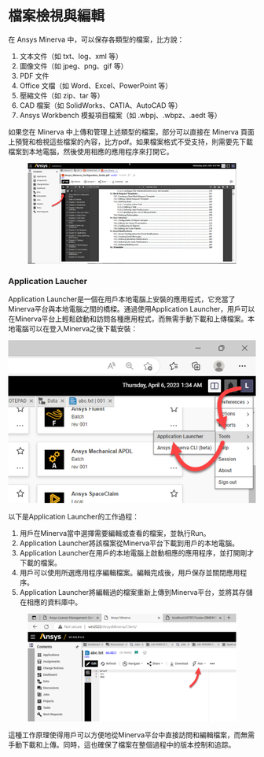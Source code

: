 # 檔案檢視與編輯

在 Ansys Minerva 中，可以保存各類型的檔案，比方說：

1. 文本文件（如 txt、log、xml 等）
2. 圖像文件（如 jpeg、png、gif 等）
3. PDF 文件
4. Office 文檔（如 Word、Excel、PowerPoint 等）
5. 壓縮文件（如 zip、tar 等）
6. CAD 檔案（如 SolidWorks、CATIA、AutoCAD 等）
7. Ansys Workbench 模擬項目檔案（如 .wbpj、.wbpz、.aedt 等）

如果您在 Minerva 中上傳和管理上述類型的檔案，部分可以直接在 Minerva 頁面上預覽和檢視這些檔案的內容，比方pdf。如果檔案格式不受支持，則需要先下載檔案到本地電腦，然後使用相應的應用程序來打開它。

<figure><img src="../.gitbook/assets/image (5).png" alt=""><figcaption></figcaption></figure>

### Application Laucher

Application Launcher是一個在用戶本地電腦上安裝的應用程式，它充當了Minerva平台與本地電腦之間的橋樑。通過使用Application Launcher，用戶可以在Minerva平台上輕鬆啟動和訪問各種應用程式，而無需手動下載和上傳檔案。本地電腦可以在登入Minerva之後下載安裝：

![](<../.gitbook/assets/image (2).png>)

以下是Application Launcher的工作過程：

1. 用戶在Minerva當中選擇需要編輯或查看的檔案，並執行Run。
2. Application Launcher將該檔案從Minerva平台下載到用戶的本地電腦。
3. Application Launcher在用戶的本地電腦上啟動相應的應用程序，並打開剛才下載的檔案。
4. 用戶可以使用所選應用程序編輯檔案。編輯完成後，用戶保存並關閉應用程序。
5. Application Launcher將編輯過的檔案重新上傳到Minerva平台，並將其存儲在相應的資料庫中。

<figure><img src="../.gitbook/assets/image (1).png" alt=""><figcaption></figcaption></figure>

這種工作原理使得用戶可以方便地從Minerva平台中直接訪問和編輯檔案，而無需手動下載和上傳。同時，這也確保了檔案在整個過程中的版本控制和追踪。
